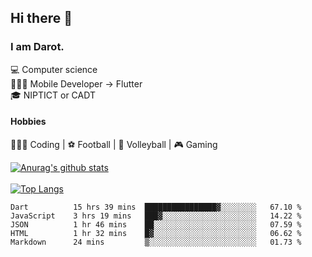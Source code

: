 ## Hi there 👋

### I am Darot.

💻 Computer science <br>
🧑🏻‍💻 Mobile Developer -> Flutter<br>
🎓 NIPTICT or CADT<br>

#### Hobbies 
🧑🏻‍💻 Coding  |  ⚽️ Football | 🏐 Volleyball | 🎮 Gaming<br>

<!-- [![Darot's GitHub stats](https://github-readme-stats.vercel.app/api?username=darot-chen)](https://github.com/darot-chen/github-readme-stats) -->
<!--
**darot-chen/darot-chen** is a ✨ _special_ ✨ repository because its `README.md` (this file) appears on your GitHub profile.

Here are some ideas to get you started:

- 🔭 I’m currently working on ...
- 🌱 I’m currently learning ...
- 👯 I’m looking to collaborate on ...
- 🤔 I’m looking for help with ...
- 💬 Ask me about ...
- 📫 How to reach me: ...
- 😄 Pronouns: ...
- ⚡ Fun fact: ...
-->

[![Anurag's github stats](https://github-readme-stats.vercel.app/api?username=darot-chen&count_private=true&theme=cobalt&show_icons=true)](https://github.com/darot-chen)
</br>
</br>
[![Top Langs](https://github-readme-stats.vercel.app/api/top-langs/?username=darot-chen&layout=compact&theme=cobalt)](https://github.com/darot-chen/)


<!--START_SECTION:waka-->

```text
Dart          15 hrs 39 mins  ████████████████▓░░░░░░░░   67.10 %
JavaScript    3 hrs 19 mins   ███▓░░░░░░░░░░░░░░░░░░░░░   14.22 %
JSON          1 hr 46 mins    ██░░░░░░░░░░░░░░░░░░░░░░░   07.59 %
HTML          1 hr 32 mins    █▓░░░░░░░░░░░░░░░░░░░░░░░   06.62 %
Markdown      24 mins         ▒░░░░░░░░░░░░░░░░░░░░░░░░   01.73 %
```

<!--END_SECTION:waka-->
